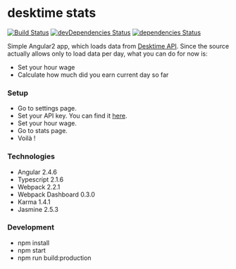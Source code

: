 # desktime stats

[![Build Status](https://travis-ci.org/mdopieralski/desktime-stats.svg?branch=master)](https://travis-ci.org/mdopieralski/desktime-stats)
[![devDependencies Status](https://david-dm.org/mdopieralski/desktime-stats/dev-status.svg)](https://david-dm.org/mdopieralski/desktime-stats?type=dev)
[![dependencies Status](https://david-dm.org/mdopieralski/desktime-stats/status.svg)](https://david-dm.org/mdopieralski/desktime-stats)

Simple Angular2 app, which loads data from [Desktime API](https://desktime.com). Since the source actually allows only to load data per day, what you can do for now is:

 * Set your hour wage
 * Calculate how much did you earn current day so far

### Setup

 * Go to settings page.
 * Set your API key. You can find it [here](https://desktime.com/app/api).
 * Set your hour wage.
 * Go to stats page.
 * Voilà !

### Technologies

 * Angular 2.4.6
 * Typescript 2.1.6
 * Webpack 2.2.1
 * Webpack Dashboard 0.3.0
 * Karma 1.4.1
 * Jasmine 2.5.3

### Development

 * npm install
 * npm start
 * npm run build:production   


